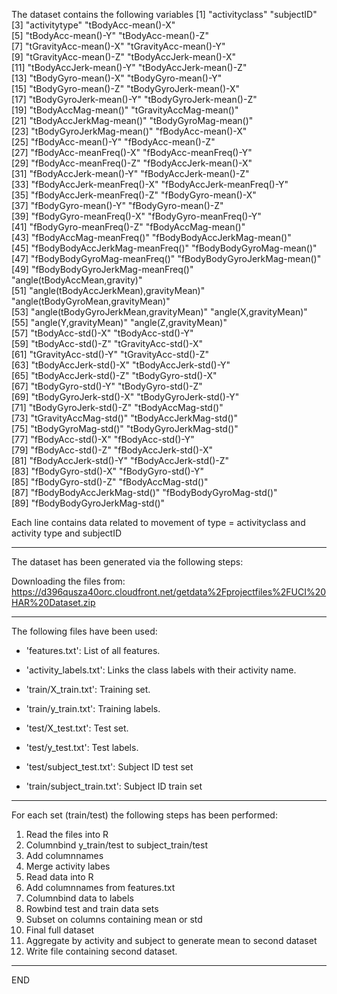 The dataset contains the following variables
[1] "activityclass"                        "subjectID"                           
 [3] "activitytype"                         "tBodyAcc-mean()-X"                   
 [5] "tBodyAcc-mean()-Y"                    "tBodyAcc-mean()-Z"                   
 [7] "tGravityAcc-mean()-X"                 "tGravityAcc-mean()-Y"                
 [9] "tGravityAcc-mean()-Z"                 "tBodyAccJerk-mean()-X"               
[11] "tBodyAccJerk-mean()-Y"                "tBodyAccJerk-mean()-Z"               
[13] "tBodyGyro-mean()-X"                   "tBodyGyro-mean()-Y"                  
[15] "tBodyGyro-mean()-Z"                   "tBodyGyroJerk-mean()-X"              
[17] "tBodyGyroJerk-mean()-Y"               "tBodyGyroJerk-mean()-Z"              
[19] "tBodyAccMag-mean()"                   "tGravityAccMag-mean()"               
[21] "tBodyAccJerkMag-mean()"               "tBodyGyroMag-mean()"                 
[23] "tBodyGyroJerkMag-mean()"              "fBodyAcc-mean()-X"                   
[25] "fBodyAcc-mean()-Y"                    "fBodyAcc-mean()-Z"                   
[27] "fBodyAcc-meanFreq()-X"                "fBodyAcc-meanFreq()-Y"               
[29] "fBodyAcc-meanFreq()-Z"                "fBodyAccJerk-mean()-X"               
[31] "fBodyAccJerk-mean()-Y"                "fBodyAccJerk-mean()-Z"               
[33] "fBodyAccJerk-meanFreq()-X"            "fBodyAccJerk-meanFreq()-Y"           
[35] "fBodyAccJerk-meanFreq()-Z"            "fBodyGyro-mean()-X"                  
[37] "fBodyGyro-mean()-Y"                   "fBodyGyro-mean()-Z"                  
[39] "fBodyGyro-meanFreq()-X"               "fBodyGyro-meanFreq()-Y"              
[41] "fBodyGyro-meanFreq()-Z"               "fBodyAccMag-mean()"                  
[43] "fBodyAccMag-meanFreq()"               "fBodyBodyAccJerkMag-mean()"          
[45] "fBodyBodyAccJerkMag-meanFreq()"       "fBodyBodyGyroMag-mean()"             
[47] "fBodyBodyGyroMag-meanFreq()"          "fBodyBodyGyroJerkMag-mean()"         
[49] "fBodyBodyGyroJerkMag-meanFreq()"      "angle(tBodyAccMean,gravity)"         
[51] "angle(tBodyAccJerkMean),gravityMean)" "angle(tBodyGyroMean,gravityMean)"    
[53] "angle(tBodyGyroJerkMean,gravityMean)" "angle(X,gravityMean)"                
[55] "angle(Y,gravityMean)"                 "angle(Z,gravityMean)"                
[57] "tBodyAcc-std()-X"                     "tBodyAcc-std()-Y"                    
[59] "tBodyAcc-std()-Z"                     "tGravityAcc-std()-X"                 
[61] "tGravityAcc-std()-Y"                  "tGravityAcc-std()-Z"                 
[63] "tBodyAccJerk-std()-X"                 "tBodyAccJerk-std()-Y"                
[65] "tBodyAccJerk-std()-Z"                 "tBodyGyro-std()-X"                   
[67] "tBodyGyro-std()-Y"                    "tBodyGyro-std()-Z"                   
[69] "tBodyGyroJerk-std()-X"                "tBodyGyroJerk-std()-Y"               
[71] "tBodyGyroJerk-std()-Z"                "tBodyAccMag-std()"                   
[73] "tGravityAccMag-std()"                 "tBodyAccJerkMag-std()"               
[75] "tBodyGyroMag-std()"                   "tBodyGyroJerkMag-std()"              
[77] "fBodyAcc-std()-X"                     "fBodyAcc-std()-Y"                    
[79] "fBodyAcc-std()-Z"                     "fBodyAccJerk-std()-X"                
[81] "fBodyAccJerk-std()-Y"                 "fBodyAccJerk-std()-Z"                
[83] "fBodyGyro-std()-X"                    "fBodyGyro-std()-Y"                   
[85] "fBodyGyro-std()-Z"                    "fBodyAccMag-std()"                   
[87] "fBodyBodyAccJerkMag-std()"            "fBodyBodyGyroMag-std()"              
[89] "fBodyBodyGyroJerkMag-std()"


Each line contains data related to movement of type	=	activityclass and activity type and subjectID
____________________________________________________________________________________________________________________________

The dataset has been generated via the following steps:

Downloading the files from:	https://d396qusza40orc.cloudfront.net/getdata%2Fprojectfiles%2FUCI%20HAR%20Dataset.zip
____________________________________________________________________________________________________________________________

The following files have been used:

- 'features.txt': 		List of all features.

- 'activity_labels.txt': 	Links the class labels with their activity name.

- 'train/X_train.txt': 		Training set.

- 'train/y_train.txt': 		Training labels.

- 'test/X_test.txt': 		Test set.

- 'test/y_test.txt': 		Test labels.

- 'test/subject_test.txt':	Subject ID test set
							
- 'train/subject_train.txt':	Subject ID train set
____________________________________________________________________________________________________________________________

For each set (train/test) the following steps has been performed:

1. Read the files into R
2. Columnbind y_train/test to subject_train/test
3. Add columnnames
4. Merge activity labes 
5. Read data into R
6. Add columnnames from features.txt
7. Columnbind data to labels
8. Rowbind test and train data sets
9. Subset on columns containing mean or std
10. Final full dataset
11. Aggregate by activity and subject to generate mean to second dataset
12. Write file containing second dataset.
____________________________________________________________________________________________________________________________

END


